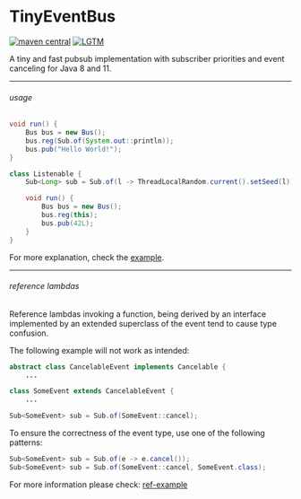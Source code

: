 # TinyEventBus

[![maven central](https://maven-badges.herokuapp.com/maven-central/cc.neckbeard/TinyEventBus/badge.svg)](https://search.maven.org/artifact/cc.neckbeard/TinyEventBus) [![LGTM](https://img.shields.io/lgtm/grade/java/github/nothub/TinyEventBus?label=code%20quality&logo=lgtm)](https://lgtm.com/projects/g/nothub/TinyEventBus)

A tiny and fast pubsub implementation with subscriber priorities and event canceling for Java 8 and 11.

---

###### usage

```java
void run() {
    Bus bus = new Bus();
    bus.reg(Sub.of(System.out::println));
    bus.pub("Hello World!");
}
```

```java
class Listenable {
    Sub<Long> sub = Sub.of(l -> ThreadLocalRandom.current().setSeed(l));

    void run() {
        Bus bus = new Bus();
        bus.reg(this);
        bus.pub(42L);
    }
}
```

For more explanation, check the [example](https://github.com/nothub/TinyEventBus/blob/master/src/test/java/cc/neckbeard/tinyeventbus/example/Example.java).

---

###### reference lambdas

Reference lambdas invoking a function, being derived by an interface implemented by an extended superclass of the event tend to cause type confusion.

The following example will not work as intended:
```java
abstract class CancelableEvent implements Cancelable {
    ...

class SomeEvent extends CancelableEvent {
    ...

Sub<SomeEvent> sub = Sub.of(SomeEvent::cancel);
```

To ensure the correctness of the event type, use one of the following patterns:

```java
Sub<SomeEvent> sub = Sub.of(e -> e.cancel());
Sub<SomeEvent> sub = Sub.of(SomeEvent::cancel, SomeEvent.class);
```

For more information please check: [ref-example](https://github.com/nothub/TinyEventBus/blob/master/src/test/java/cc/neckbeard/tinyeventbus/example/RefExample.java)
